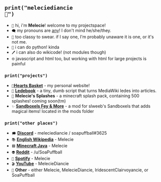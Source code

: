 ## <code>print("meleciediancie 💜")</code>
* <code>💜</code> hi, i'm **Melecie**! welcome to my projectspace!
* <code>🗨️</code> my pronouns are [any](https://pronouns.page/@Melecie)! I don't mind he/she/they.
* <code>🧐</code> too classy to swear. if I say one, I'm probably unaware it is one, or it's not me.
* <code>🐍</code> i can do python! kinda
* <code>🖊️</code> i can also do wikicode! (not modules though)
* <code>🌐</code> javascript and html too, but working with html for large projects is painful

### <code>print("projects")</code>
* <code>🧺</code>**[Hearts Basket](https://melecie.neocities.org/)** - my personal website!
* <code>📔</code> **[Ledebook](https://github.com/Melecie/ledebook)** - a tiny, dumb script that turns MediaWiki ledes into articles.
* <code>🔖</code> **Melecie's Splashes** - a minecraft splash pack, containing 500 splashes! coming soon(tm)
* <code>✨</code> **[Sandboxels Fey & More](https://github.com/slweeb/sandboxels)** - a mod for slweeb's Sandboxels that adds magical items! located in the mods folder

### <code>print("other places")</code>
* <code>🗯️</code> **[Discord](https://discord.com/)** - meleciediancie / soapuffball#3625
* <code>📚</code> **[English Wikipedia](https://en.wikipedia.org/wiki/User:Melecie)** - Melecie
* <code>🟩</code> **[Minecraft Java](https://www.minecraft.net/en-us)** - Melecie
* <code>👽</code> **[Reddit](http://reddit.com/u/SoaPuffball)** - /u/SoaPuffball
* <code>🎼</code> **[Spotify](https://open.spotify.com/user/31b2r4nyo6a3btjjkwybos6qwx7q)** - Melecie
* <code>🎬</code> **[YouTube](https://www.youtube.com/channel/UCrMj1yrexqCuiOhZPGOfmVw)** - MelecieDiancie
* <code>💜</code> **Other** - either Melecie, MelecieDiancie, IridescentClairvoyancie, or SoaPuffball
